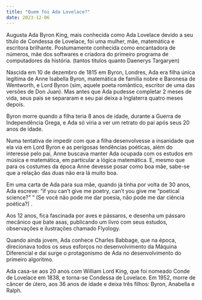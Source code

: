 ```yaml
---
title: "Quem foi Ada Lovelace?"
date: 2023-12-06
---
```

Augusta Ada Byron King, mais conhecida como Ada Lovelace devido a seu titulo de Condessa de Lovelace, foi uma mulher, mãe, matemática e escritora brilhante. Postumamente conhecida como encantadora de números, mãe dos softwares e criadora do primeiro programa de computadores da história. (tantos títulos quanto Daenerys Targaryen)

Nascida em 10 de dezembro de 1815 em Byron, Londres, Ada era filha única legítima de Anne Isabella Byron, matemática de família nobre  e Baronesa de Wentworth, e Lord Byron (sim, aquele poeta romântico, escritor de uma das versões de Don Juan). Mas antes que Ada pudesse completar 2 meses de vida, seus pais se separaram e seu pai deixa a Inglaterra quatro meses depois.

Byron morre quando a filha teria 8 anos de idade, durante a Guerra de Independência Grega, e Ada só viria a ver um retrato do pai após seus 20 anos de idade.

Numa tentativa de impedir com que a filha desenvolvesse a insanidade que ela via em Lord Byron e as perigosas tendências poéticas, além do interesse pelo pai, Anne buscava manter Ada ocupada com os estudos em música e matemática, em particular a lógica matemática. E, mesmo que para os costumes da época Anne devesse posar como boa mãe, sabe-se que a relação das duas não era lá muito boa. 

 


Em uma carta de Ada para sua mãe, quando já tinha por volta de 30 anos, Ada escreve: “if you can’t give me poetry, can’t you give me “poetical science?” ” (Se você não pode me dar poesia, não pode me dar ciência poética?) .

Aos 12 anos, fica fascinada por aves e pássaros, e desenha um pássaro mecânico que bate asas, publicando um livro com seus estudos, observações e ilustrações chamado Flyology.

Quando ainda jovem, Ada conhece Charles Babbage, que na época, direcionava todos os seus esforços no desenvolvimento da Máquina Diferencial e daí surge o protagonismo de Ada no desenvolvimento do primeiro algoritmo.

Ada casa-se aos 20 anos com William Lord King, que foi nomeado Conde de Lovelace em 1838, e torna-se Condessa de Lovelace. Em 1952, morre de câncer de útero, aos 36 anos de idade e deixa três filhos: Byron, Anabella e Ralph.

